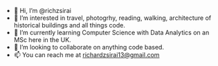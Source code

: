 - 👋 Hi, I’m @richzsirai
- 👀 I’m interested in travel, photogrhy, reading, walking, architecture of historical buildings and all things code.
- 🌱 I’m currently learning Computer Science with Data Analytics on an MSc here in the UK.
- 💞️ I’m looking to collaborate on anything code based.
- 📫 You can reach me at richardzsirai13@gmail.com

<!---
richzsirai/richzsirai is a ✨ special ✨ repository because its `README.md` (this file) appears on your GitHub profile.
You can click the Preview link to take a look at your changes.
--->
